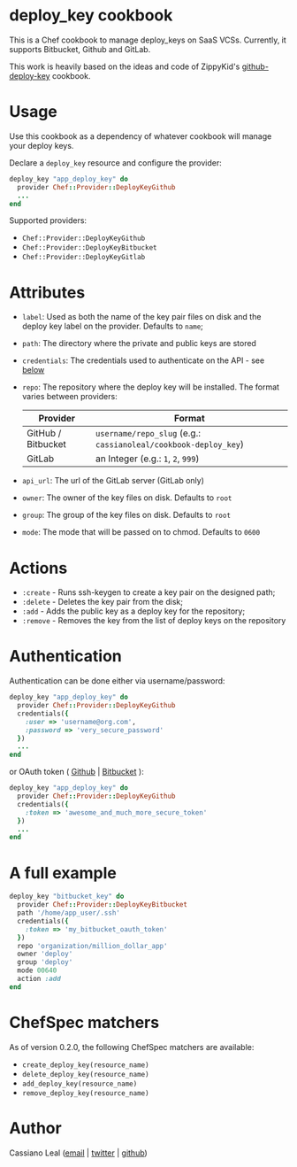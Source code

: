 # deploy_key cookbook

This is a Chef cookbook to manage deploy_keys on SaaS VCSs. Currently, it supports Bitbucket, Github and GitLab.

This work is heavily based on the ideas and code of ZippyKid's [github-deploy-key](https://github.com/zippykid/chef-github-deploy-key) cookbook.

# Usage

Use this cookbook as a dependency of whatever cookbook will manage your deploy keys.

Declare a `deploy_key` resource and configure the provider:

```ruby
deploy_key "app_deploy_key" do
  provider Chef::Provider::DeployKeyGithub
  ...
end
```

Supported providers:

* `Chef::Provider::DeployKeyGithub`
* `Chef::Provider::DeployKeyBitbucket`
* `Chef::Provider::DeployKeyGitlab`

# Attributes

* `label`: Used as both the name of the key pair files on disk and the deploy key label on the provider. Defaults to `name`;
* `path`: The directory where the private and public keys are stored
* `credentials`: The credentials used to authenticate on the API - see [below](#authentication)
* `repo`: The repository where the deploy key will be installed. The format varies between providers:

    | Provider           | Format                                                          |
    | ------------------ | --------------------------------------------------------------- |
    | GitHub / Bitbucket | `username/repo_slug` (e.g.: `cassianoleal/cookbook-deploy_key`) |
    | GitLab             | an Integer (e.g.: `1`, `2`, `999`)                              |

* `api_url`: The url of the GitLab server (GitLab only)
* `owner`: The owner of the key files on disk. Defaults to `root`
* `group`: The group of the key files on disk. Defaults to `root`
* `mode`: The mode that will be passed on to chmod. Defaults to `0600`

# Actions

* `:create` - Runs ssh-keygen to create a key pair on the designed path;
* `:delete` - Deletes the key pair from the disk;
* `:add` - Adds the public key as a deploy key for the repository;
* `:remove` - Removes the key from the list of deploy keys on the repository

# <a id="authentication"></a>Authentication

Authentication can be done either via username/password:

```ruby
deploy_key "app_deploy_key" do
  provider Chef::Provider::DeployKeyGithub
  credentials({
    :user => 'username@org.com',
    :password => 'very_secure_password'
  })
  ...
end
```

or OAuth token ( [Github](http://developer.github.com/v3/oauth/) | [Bitbucket](https://confluence.atlassian.com/display/BITBUCKET/OAuth+on+Bitbucket) ):

```ruby
deploy_key "app_deploy_key" do
  provider Chef::Provider::DeployKeyGithub
  credentials({
    :token => 'awesome_and_much_more_secure_token'
  })
  ...
end
```

# A full example

```ruby
deploy_key "bitbucket_key" do
  provider Chef::Provider::DeployKeyBitbucket
  path '/home/app_user/.ssh'
  credentials({
    :token => 'my_bitbucket_oauth_token'
  })
  repo 'organization/million_dollar_app'
  owner 'deploy'
  group 'deploy'
  mode 00640
  action :add
end
```

# ChefSpec matchers

As of version 0.2.0, the following ChefSpec matchers are available:

* `create_deploy_key(resource_name)`
* `delete_deploy_key(resource_name)`
* `add_deploy_key(resource_name)`
* `remove_deploy_key(resource_name)`

# Author

Cassiano Leal ([email](<mailto:cassianoleal@gmail.com>) | [twitter](http://twitter.com/cassianoleal) | [github](https://github.com/cassianoleal))
